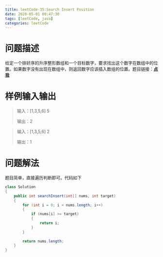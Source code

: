 ```yaml
---
title: leetCode-35:Search Insert Position
date: 2020-05-01 00:47:30
tags: [leetCode, java]
categories: leetCode
---
```


# 问题描述

给定一个排好序的升序整形数组和一个目标数字，要求找出这个数字在数组中的位置。如果数字没有出现在数组中，则返回数字应该插入数组的位置。题目链接：**[点我](https://leetcode.com/problems/search-insert-position)**

<!-- more -->

# 样例输入输出

> 输入：[1,3,5,6]   5
>
> 输出：2

> 输入：[1,3,5,6]   2
>
> 输出：1

# 问题解法

题目简单，直接遍历判断即可。代码如下

```java
class Solution
{
    public int searchInsert(int[] nums, int target) 
    {
        for (int i = 0; i < nums.length; i++)
        {
            if (nums[i] >= target)
            {
                return i;
            }
        }
        
        return nums.length;
    }
}
```

